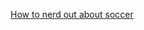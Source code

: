 ---
layout: post
wordpress_id: 1720
wordpress_url: http://noesbueno.com/archives/1720
date: '2014-06-11 16:46:42 -0500'
date_gmt: '2014-06-11 21:46:42 -0500'
body: |
  <p><a href="http://kottke.org/14/06/how-to-nerd-out-about-soccer">How to nerd out about soccer</a></p>
---